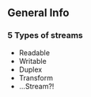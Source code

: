<!--
- Know 5 'major' Types of streams
  - know other node core APIs that are also streams
- Know the main events on a stream
- Know the 2 stream modes
  - they read different things
- Know what streams inherit from
 -->

## General Info

### 5 Types of streams

- Readable
- Writable
- Duplex
- Transform
- ...Stream?!

